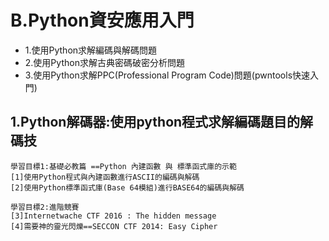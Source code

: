 # B.Python資安應用入門
- 1.使用Python求解編碼與解碼問題
- 2.使用Python求解古典密碼破密分析問題
- 3.使用Python求解PPC(Professional Program Code)問題(pwntools快速入門)

## 1.Python解碼器:使用python程式求解編碼題目的解碼技
```
學習目標1:基礎必教篇 ==Python 內建函數 與 標準函式庫的示範
[1]使用Python程式與內建函數進行ASCII的編碼與解碼
[2]使用Python標準函式庫(Base 64模組)進行BASE64的編碼與解碼

學習目標2:進階競賽
[3]Internetwache CTF 2016 : The hidden message
[4]需要神的靈光閃爍==SECCON CTF 2014: Easy Cipher 
```
